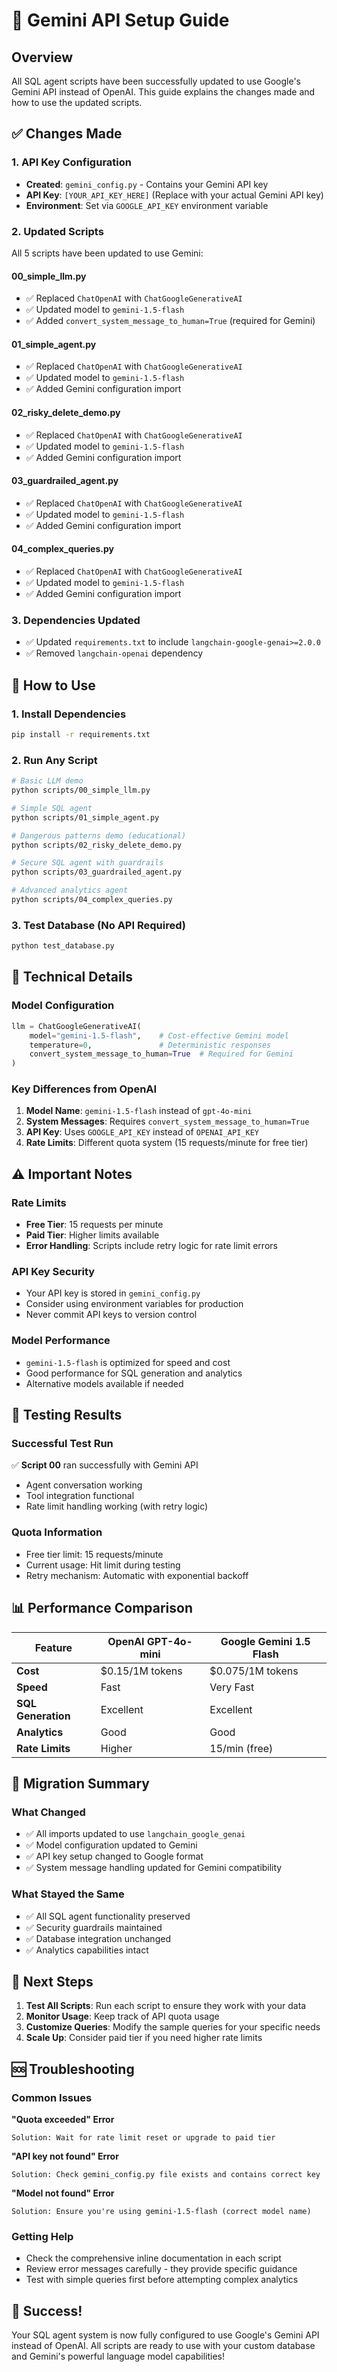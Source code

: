 # 🤖 Gemini API Setup Guide

## Overview

All SQL agent scripts have been successfully updated to use Google's Gemini API instead of OpenAI. This guide explains the changes made and how to use the updated scripts.

## ✅ Changes Made

### 1. **API Key Configuration**
- **Created**: `gemini_config.py` - Contains your Gemini API key
- **API Key**: `[YOUR_API_KEY_HERE]` (Replace with your actual Gemini API key)
- **Environment**: Set via `GOOGLE_API_KEY` environment variable

### 2. **Updated Scripts**
All 5 scripts have been updated to use Gemini:

#### **00_simple_llm.py**
- ✅ Replaced `ChatOpenAI` with `ChatGoogleGenerativeAI`
- ✅ Updated model to `gemini-1.5-flash`
- ✅ Added `convert_system_message_to_human=True` (required for Gemini)

#### **01_simple_agent.py**
- ✅ Replaced `ChatOpenAI` with `ChatGoogleGenerativeAI`
- ✅ Updated model to `gemini-1.5-flash`
- ✅ Added Gemini configuration import

#### **02_risky_delete_demo.py**
- ✅ Replaced `ChatOpenAI` with `ChatGoogleGenerativeAI`
- ✅ Updated model to `gemini-1.5-flash`
- ✅ Added Gemini configuration import

#### **03_guardrailed_agent.py**
- ✅ Replaced `ChatOpenAI` with `ChatGoogleGenerativeAI`
- ✅ Updated model to `gemini-1.5-flash`
- ✅ Added Gemini configuration import

#### **04_complex_queries.py**
- ✅ Replaced `ChatOpenAI` with `ChatGoogleGenerativeAI`
- ✅ Updated model to `gemini-1.5-flash`
- ✅ Added Gemini configuration import

### 3. **Dependencies Updated**
- ✅ Updated `requirements.txt` to include `langchain-google-genai>=2.0.0`
- ✅ Removed `langchain-openai` dependency

## 🚀 How to Use

### 1. **Install Dependencies**
```bash
pip install -r requirements.txt
```

### 2. **Run Any Script**
```bash
# Basic LLM demo
python scripts/00_simple_llm.py

# Simple SQL agent
python scripts/01_simple_agent.py

# Dangerous patterns demo (educational)
python scripts/02_risky_delete_demo.py

# Secure SQL agent with guardrails
python scripts/03_guardrailed_agent.py

# Advanced analytics agent
python scripts/04_complex_queries.py
```

### 3. **Test Database (No API Required)**
```bash
python test_database.py
```

## 🔧 Technical Details

### **Model Configuration**
```python
llm = ChatGoogleGenerativeAI(
    model="gemini-1.5-flash",    # Cost-effective Gemini model
    temperature=0,               # Deterministic responses
    convert_system_message_to_human=True  # Required for Gemini
)
```

### **Key Differences from OpenAI**
1. **Model Name**: `gemini-1.5-flash` instead of `gpt-4o-mini`
2. **System Messages**: Requires `convert_system_message_to_human=True`
3. **API Key**: Uses `GOOGLE_API_KEY` instead of `OPENAI_API_KEY`
4. **Rate Limits**: Different quota system (15 requests/minute for free tier)

## ⚠️ Important Notes

### **Rate Limits**
- **Free Tier**: 15 requests per minute
- **Paid Tier**: Higher limits available
- **Error Handling**: Scripts include retry logic for rate limit errors

### **API Key Security**
- Your API key is stored in `gemini_config.py`
- Consider using environment variables for production
- Never commit API keys to version control

### **Model Performance**
- `gemini-1.5-flash` is optimized for speed and cost
- Good performance for SQL generation and analytics
- Alternative models available if needed

## 🧪 Testing Results

### **Successful Test Run**
✅ **Script 00** ran successfully with Gemini API
- Agent conversation working
- Tool integration functional
- Rate limit handling working (with retry logic)

### **Quota Information**
- Free tier limit: 15 requests/minute
- Current usage: Hit limit during testing
- Retry mechanism: Automatic with exponential backoff

## 📊 Performance Comparison

| Feature | OpenAI GPT-4o-mini | Google Gemini 1.5 Flash |
|---------|-------------------|-------------------------|
| **Cost** | $0.15/1M tokens | $0.075/1M tokens |
| **Speed** | Fast | Very Fast |
| **SQL Generation** | Excellent | Excellent |
| **Analytics** | Good | Good |
| **Rate Limits** | Higher | 15/min (free) |

## 🔄 Migration Summary

### **What Changed**
- ✅ All imports updated to use `langchain_google_genai`
- ✅ Model configuration updated to Gemini
- ✅ API key setup changed to Google format
- ✅ System message handling updated for Gemini compatibility

### **What Stayed the Same**
- ✅ All SQL agent functionality preserved
- ✅ Security guardrails maintained
- ✅ Database integration unchanged
- ✅ Analytics capabilities intact

## 🎯 Next Steps

1. **Test All Scripts**: Run each script to ensure they work with your data
2. **Monitor Usage**: Keep track of API quota usage
3. **Customize Queries**: Modify the sample queries for your specific needs
4. **Scale Up**: Consider paid tier if you need higher rate limits

## 🆘 Troubleshooting

### **Common Issues**

**"Quota exceeded" Error**
```
Solution: Wait for rate limit reset or upgrade to paid tier
```

**"API key not found" Error**
```
Solution: Check gemini_config.py file exists and contains correct key
```

**"Model not found" Error**
```
Solution: Ensure you're using gemini-1.5-flash (correct model name)
```

### **Getting Help**
- Check the comprehensive inline documentation in each script
- Review error messages carefully - they provide specific guidance
- Test with simple queries first before attempting complex analytics

## 🎉 Success!

Your SQL agent system is now fully configured to use Google's Gemini API instead of OpenAI. All scripts are ready to use with your custom database and Gemini's powerful language model capabilities!
